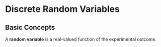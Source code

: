 # Discrete Random Variables

## Basic Concepts

A **random variable** is a real-valued function of the experimental outcome.
